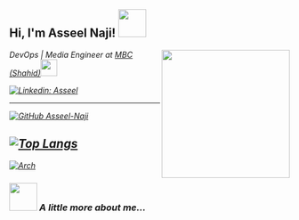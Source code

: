 <h2> Hi, I'm Asseel Naji! <img src="https://media.giphy.com/media/mGcNjsfWAjY5AEZNw6/giphy.gif" width="50"></h2>
<img align='right' src="https://www.cloudyml.com/wp-content/uploads/2022/06/aws.gif" width="230">
<p><em>DevOps | Media Engineer at <a href="http://shahid.net/">MBC (Shahid)</a><img src="https://media.giphy.com/media/fYSnHlufseco8Fh93Z/giphy.gif" width="30">
 </br>
<!--   Developer Consultant at <a href="https://www.thoughtworks.com"x</a><img src="https://media.giphy.com/media/WUlplcMpOCEmTGBtBW/giphy.gif" width="30"> 
</em></p> -->

[![Linkedin: Asseel](https://img.shields.io/badge/-Asseel-blue?style==flat-square&logo=Linkedin&logoColor=white&link=https://www.linkedin.com/in/asseel/)](https://www.linkedin.com/in/asseel/)
 
---
 
[![GitHub Asseel-Naji](https://img.shields.io/github/followers/asseel-naji?label=follow&style=flat-square)](https://github.com/asseel-naji)
 
[![Top Langs](https://github-readme-stats.vercel.app/api/top-langs/?username=asseel-naji&hide_progress=true)](https://github.com/asseel-naji/github-readme-stats)
---

[![Arch](https://img.shields.io/badge/Arch%20Linux-1793D1?logo=arch-linux&logoColor=fff&style=flat-square)](https://aur.archlinux.org/account/anaji)


### <img src="https://media.giphy.com/media/VgCDAzcKvsR6OM0uWg/giphy.gif" width="50"> A little more about me...  
